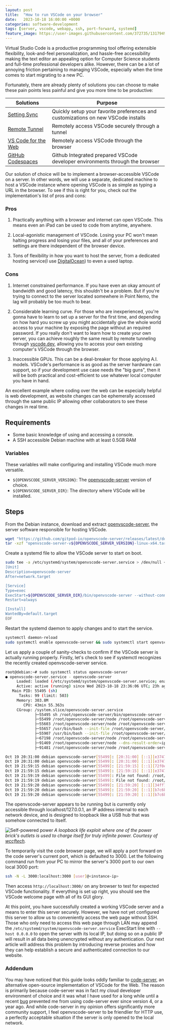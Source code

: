 ```yaml
---
layout: post
title:  "How to run VSCode on your browser"
date:   2023-10-18 16:00:00 +0000
categories: software-development
tags: [server, vscode, webapp, ssh, port-forward, systemd]
feature_image: https://user-images.githubusercontent.com/372735/131794918-d6602646-4d67-435b-88fe-620a3cc0a3aa.png
---
```


Virtual Studio Code is a productive programming tool offering extensible flexibility, look-and-feel personalization, and hassle-free accessibility making the text editor an appealing option for Computer Science students and full-time professional developers alike. However, there can be a lot of annoying friction pertaining to managing VSCode, especially when the time comes to start migrating to a new PC.

Fortunately, there are already plenty of solutions you can choose to make these pain points less painful and give you more time to be productive:

<!--more-->

| Solutions                                                                   | Purpose                                                                               |
|-----------------------------------------------------------------------------|---------------------------------------------------------------------------------------|
| [Setting Sync](https://code.visualstudio.com/docs/editor/settings-sync)     | Quickly setup your favorite preferences and customizations on new VSCode installs     |
| [Remote Tunnel](https://code.visualstudio.com/docs/remote/tunnels)          | Remotely access VSCode securely through a tunnel                                      |
| [VS Code for the Web](https://code.visualstudio.com/docs/editor/vscode-web) | Remotely access VSCode through the browser                                            |
| [GitHub Codespaces](https://github.com/features/codespaces)                 | Github Integrated prepared VSCode developer environments through the browser          |

Our solution of choice will be to implement a browser-accessible VSCode on a server. In other words, we will use a separate, dedicated machine to host a VSCode instance where opening VSCode is as simple as typing a URL in the browser. To see if this is right for you, check out the implementation's list of pros and cons:

### Pros

1. Practically anything with a browser and internet can open VSCode. This means even an iPad can be used to code from anytime, anywhere.

2. Local-agonistic management of VSCode. Losing your PC won't mean halting progress and losing your files, and all of your preferences and settings are there independent of the browser device. 

3. Tons of flexibility in how you want to host the server, from a dedicated hosting service(I use [DigitalOcean](https://www.digitalocean.com/)) to even a used laptop.

### Cons

1. Internet constrained performance. If you have even an okay amount of bandwidth and good latency, this shouldn't be a problem. But if you're trying to connect to the server located somewhere in Point Nemo, the lag will probably be too much to bear.

2. Considerable learning curve. For those who are inexperienced, you're gonna have to learn to set up a server for the first time, and depending on how hard you screw up you might accidentally give the whole world access to your machine by exposing the page without an required password. If you really don't want to learn how to create your own server, you can achieve roughly the same result by remote tunneling through [vscode.dev](https://www.vscode.dev), allowing you to access your own existing computer's VSCode through the browser.

3. Inaccessible GPUs. This can be a deal-breaker for those applying A.I. models. VSCode's performance is as good as the server hardware can support, so if your development use case needs the "big guns", then it will be both practical and cost-efficient to use whatever local computer you have in hand. 

An excellent example where coding over the web can be especially helpful is web development, as website changes can be ephemerally accessed through the same public IP allowing other collaborators to see these changes in real time. 

## Requirements
* Some basic knowledge of using and accessing a console. 
* A SSH accessible Debian machine with at least 0.5GB RAM

### Variables
These variables will make configuring and installing VSCode much more versatile.
* `${OPENVSCODE_SERVER_VERSION}`: The [openvscode-server](https://github.com/gitpod-io/openvscode-server/releases) version of choice.
* `${OPENVSCODE_SERVER_DIR}`: The directory where VSCode will be installed.


## Steps

From the Debian instance, download and extract [openvscode-server](https://github.com/gitpod-io/openvscode-server), the server software responsible for hosting VSCode.

```bash
wget "https://github.com/gitpod-io/openvscode-server/releases/latest/download/openvscode-server-v${OPENVSCODE_SERVER_VERSION}-linux-x64.tar.gz"
tar -xzf "openvscode-server-v${OPENVSCODE_SERVER_VERSION}-linux-x64.tar.gz" --one-top-level -C "${OPENVSCODE_SERVER_DIR}"
```

Create a systemd file to allow the VSCode server to start on boot.

```bash
sudo tee -a /etc/systemd/system/openvscode-server.service > /dev/null <<-EOF
[Unit]
Description=openvscode-server
After=network.target

[Service]
Type=exec
ExecStart=${OPENVSCODE_SERVER_DIR}/bin/openvscode-server --without-connection-token
Restart=always

[Install]
WantedBy=default.target
EOF
```

Restart the systemd daemon to apply changes and to start the service.
```bash
systemctl daemon-reload
sudo systemctl enable openvscode-server && sudo systemctl start openvscode-server
```

Let us apply a couple of sanity-checks to confirm if the VSCode server is actually running properly. Firstly, let's check to see if systemctl recognizes the recently created openvscode-server service.

```bash
root@debian:~# sudo systemctl status openvscode-server
● openvscode-server.service - openvscode-server
     Loaded: loaded (/etc/systemd/system/openvscode-server.service; enabled; preset: enabled)
     Active: active (running) since Wed 2023-10-18 23:36:06 UTC; 23h ago
   Main PID: 55495 (sh)
      Tasks: 99 (limit: 503)
     Memory: 303.8M
        CPU: 43min 55.363s
     CGroup: /system.slice/openvscode-server.service
             ├─55495 sh /root/openvscode-server/bin/openvscode-server --without-connection-token
             ├─55499 /root/openvscode-server/node /root/openvscode-server/out/server-main.js --without-connection-token
             ├─55603 /root/openvscode-server/node /root/openvscode-server/out/bootstrap-fork --type=ptyHost --logsPath /root/.openvscode-server/data/logs/20231018T233606
             ├─55657 /usr/bin/bash --init-file /root/openvscode-server/out/vs/workbench/contrib/terminal/browser/media/shellIntegration-bash.sh
             ├─55907 /usr/bin/bash --init-file /root/openvscode-server/out/vs/workbench/contrib/terminal/browser/media/shellIntegration-bash.sh
             ├─67198 /root/openvscode-server/node /root/openvscode-server/out/bootstrap-fork --type=fileWatcher
             ├─91469 /root/openvscode-server/node --dns-result-order=ipv4first /root/openvscode-server/out/bootstrap-fork --type=extensionHost --transformURIs --useHostProxy=false
             ├─91481 /root/openvscode-server/node /root/openvscode-server/out/bootstrap-fork --type=fileWatcher

Oct 19 20:31:00 debian openvscode-server[55499]: [20:31:00] [::1][e3747162][ExtensionHostConnection] New connection established.
Oct 19 20:31:00 debian openvscode-server[55499]: [20:31:00] [::1][e3747162][ExtensionHostConnection] <82029> Launched Extension Host Process.
Oct 19 21:59:15 debian openvscode-server[55499]: [21:59:15] [::1][72f0ef36][ManagementConnection] The client has disconnected gracefully, so the connection will be disposed.
Oct 19 21:59:15 debian openvscode-server[55499]: [21:59:15] [::1][e3747162][ExtensionHostConnection] <82029> Extension Host Process exited with code: 0, signal: null.
Oct 19 21:59:19 debian openvscode-server[55499]: File not found: /root/openvscode-server/out/vsda_bg.wasm
Oct 19 21:59:19 debian openvscode-server[55499]: File not found: /root/openvscode-server/out/vsda.js
Oct 19 21:59:20 debian openvscode-server[55499]: [21:59:20] [::1][34ff706a][ManagementConnection] New connection established.
Oct 19 21:59:20 debian openvscode-server[55499]: [21:59:20] [::1][b7c6b9dc][ExtensionHostConnection] New connection established.
Oct 19 21:59:20 debian openvscode-server[55499]: [21:59:20] [::1][b7c6b9dc][ExtensionHostConnection] <91469> Launched Extension Host Process.
```

The openvscode-server appears to be running but is currently only accessible through localhost/127.0.0.1, an IP address internal to each network device, and is designed to loopback like a USB hub that was somehow connected to itself.

![Self-powered power](https://cdn.wccftech.com/wp-content/uploads/2018/12/infpower.png)
*A loopback life exploit where one of the power brick's outlets is used to charge itself for truly infinite power. Courtesy of [wccftech](https://wccftech.com/asus-rog-phone-charges-when-plugged-into-itself/).*

To temporarily visit the code browser page, we will apply a port forward on the code server's current port, which is defaulted to 3000. Let the following command run from your PC to mirror the server's 3000 port to our own local 3000 port: 

```bash
ssh -N -L 3000:localhost:3000 [user]@<instance-ip>
```

Then access `http://localhost:3000/` on any browser to test for expected VSCode functionality. If everything is set up right, you should see the VSCode welcome page with all of its GUI glory.

At this point, you have successfully created a working VSCode server and a means to enter this server securely. However, we have not yet configured this server to allow us to conveniently access the web page without SSH. Those who only need to access this web page through LAN may append the `/etc/systemd/system/openvscode-server.service` ExecStart line with `--host 0.0.0.0` to open the server with its local IP, but doing so on a public IP will result in all data being unencrypted without any authentication. Our next article will address this problem by introducing reverse proxies and how they can help establish a secure and authenticated connection to our website. 

### Addendum

You may have noticed that this guide looks oddly familiar to [code-server](https://github.com/coder/code-server/), an alternative open-source implementation of VSCode for the Web. The reason is primarily because code-server was in fact my cloud developer environment of choice and it was what I have used for a long while until a recent [bug](https://github.com/coder/code-server/issues/4693) prevented me from using code-server ever since version 4, or a year ago. And while code-server in my opinion offers significantly more community support, I feel openvscode-server to be friendlier for HTTP use, a perfectly acceptable situation if the server is only opened to the local network.